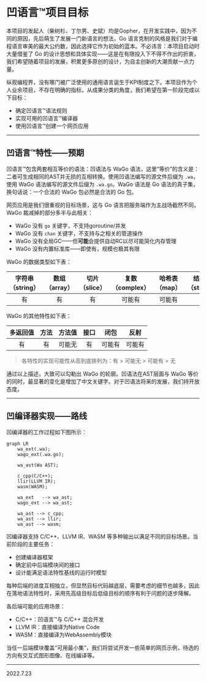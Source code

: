 # 凹语言™项目目标

本项目的发起人（柴树杉、丁尔男、史斌）均是Gopher，在开发实践中，因为不同的原因，先后萌生了发展一门新语言的想法，Go 语言克制的风格是我们对于编程语言审美的最大公约数，因此选择它作为初始的蓝本。不必讳言：本项目启动时大量借鉴了 Go 的设计思想和具体实现——这是在有限投入下不得不作出的折衷，我们希望随着项目的发展，积累更多原创的设计，为自主创新的大潮贡献一点力量。

纵观编程界，没有哪门被广泛使用的通用语言诞生于KPI制度之下。本项目作为个人业余项目，不存在明确的指标，从成果分类的角度，我们希望在第一阶段完成以下目标：

- 确定凹语言™语法规则
- 实现可用的凹语言™编译器
- 使用凹语言™创建一个网页应用

---

## 凹语言™特性——预期

凹语言™包含两套相互等价的语法：凹语法与 WaGo 语法，这里“等价”的含义是：二者可生成相同的AST并无损的互相转换。使用凹语法编写的源文件后缀为 `.wa`，使用 WaGo 语法编写的源文件后缀为 `.wa.go`。WaGo 语法是 Go 语法的真子集，换句话说：一个合法的 WaGo 包必然是合法的 Go 包。

网页应用是我们很重视的目标场景，这与 Go 语言把服务端作为主战场截然不同，WaGo 裁减掉的部分多半与此相关：

* WaGo 没有 `go` 关键字，不支持goroutine/并发
* WaGo 没有 `chan` 关键字，不支持与之相关的管道操作
* WaGo 没有全局GC——但**可能**会提供自动RC以尽可能简化内存管理
* WaGo 没有内置标准库——即使有，规模也极其有限

WaGo 的数据类型如下表：

|字符串（string）|数组（array）|切片（slice）|复数（complex）|哈希表（map）|结构体（struct）|
|:-:|:-:|:-:|:-:|:-:|:-:|
|有|有|有|可能有|可能有|有|

WaGo 的其他特性如下表：

|多返回值|方法|方法值|接口|闭包|反射|
|:-:|:-:|:-:|:-:|:-:|:-:|
|有|有|可能无|有|可能有|可能有|

> 各特性的实现可能性从高到底排列为：有 > 可能无 > 可能有 > 无

通过以上描述，大致可以勾勒出 WaGo 的轮廓。凹语法在AST层面与 WaGo 等价的同时，最显著的变化是增加了中文关键字。对于凹语法将来的发展，我们持开放态度。

---

## 凹编译器实现——路线

凹编译器的工作过程如下图所示：

```mermaid
graph LR
    wa_ext(.wa);
    wago_ext(.wa.go);

    wa_ast(Wa AST);

    c_cpp(C/C++);
    llir(LLVM IR);
    wasm(WASM);

    wa_ext   --> wa_ast;
    wago_ext --> wa_ast;

    wa_ast --> c_cpp;
    wa_ast --> llir;
    wa_ast --> wasm;
```

凹编译器支持 C/C++、LLVM IR、WASM 等多种输出以满足不同的目标场景。当前阶段的主要任务：
- 创建编译器框架
- 确定前中后端模块间的接口
- 设计能满足语法特性基线的运行时模型

每种后端的进度互相独立，但显然目标代码越底层，需要考虑的细节也越多，因此在落地语法特性时，采用先高级目标后低级目标的顺序有利于问题的逐步降解。

各后端可能的应用场景：

- C/C++：凹语言™与 C/C++ 混合开发
- LLVM IR：直接编译为Native Code
- WASM：直接编译为WebAssembly模块

当任一后端模块覆盖“可用最小集”，我们将尝试开发一些简单的网页示例，待选的方向有交互式图形图像、在线编译等。

---

2022.7.23